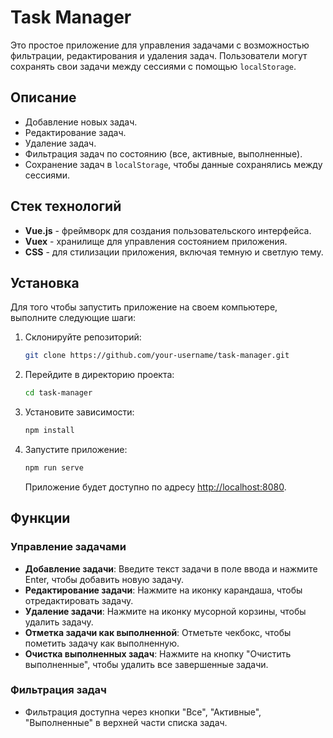 # Task Manager

Это простое приложение для управления задачами с возможностью фильтрации, редактирования и удаления задач. Пользователи могут сохранять свои задачи между сессиями с помощью `localStorage`.

## Описание

- Добавление новых задач.
- Редактирование задач.
- Удаление задач.
- Фильтрация задач по состоянию (все, активные, выполненные).
- Сохранение задач в `localStorage`, чтобы данные сохранялись между сессиями.

## Стек технологий

- **Vue.js** - фреймворк для создания пользовательского интерфейса.
- **Vuex** - хранилище для управления состоянием приложения.
- **CSS** - для стилизации приложения, включая темную и светлую тему.

## Установка

Для того чтобы запустить приложение на своем компьютере, выполните следующие шаги:

1. Склонируйте репозиторий:

    ```bash
    git clone https://github.com/your-username/task-manager.git
    ```

2. Перейдите в директорию проекта:

    ```bash
    cd task-manager
    ```

3. Установите зависимости:

    ```bash
    npm install
    ```

4. Запустите приложение:

    ```bash
    npm run serve
    ```

    Приложение будет доступно по адресу [http://localhost:8080](http://localhost:8080).

## Функции

### Управление задачами

- **Добавление задачи**: Введите текст задачи в поле ввода и нажмите Enter, чтобы добавить новую задачу.
- **Редактирование задачи**: Нажмите на иконку карандаша, чтобы отредактировать задачу.
- **Удаление задачи**: Нажмите на иконку мусорной корзины, чтобы удалить задачу.
- **Отметка задачи как выполненной**: Отметьте чекбокс, чтобы пометить задачу как выполненную.
- **Очистка выполненных задач**: Нажмите на кнопку "Очистить выполненные", чтобы удалить все завершенные задачи.

### Фильтрация задач

- Фильтрация доступна через кнопки "Все", "Активные", "Выполненные" в верхней части списка задач.
